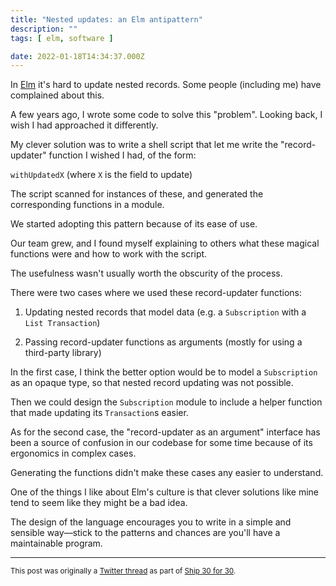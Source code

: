 ```yaml
---
title: "Nested updates: an Elm antipattern"
description: ""
tags: [ elm, software ]

date: 2022-01-18T14:34:37.000Z
---
```


In [Elm](https://twitter.com/elmlang) it's hard to update nested records. Some people (including me) have complained about this.

A few years ago, I wrote some code to solve this "problem". Looking back, I wish I had approached it differently.

My clever solution was to write a shell script that let me write the "record-updater" function I wished I had, of the form:

`withUpdatedX` (where `X` is the field to update)

The script scanned for instances of these, and generated the corresponding functions in a module.

We started adopting this pattern because of its ease of use.

Our team grew, and I found myself explaining to others what these magical functions were and how to work with the script.

The usefulness wasn't usually worth the obscurity of the process.

There were two cases where we used these record-updater functions:

1) Updating nested records that model data (e.g. a `Subscription` with a `List Transaction`)

2) Passing record-updater functions as arguments (mostly for using a third-party library)

In the first case, I think the better option would be to model a `Subscription` as an opaque type, so that nested record updating was not possible.

Then we could design the `Subscription` module to include a helper function that made updating its `Transaction`s easier.

As for the second case, the "record-updater as an argument" interface has been a source of confusion in our codebase for some time because of its ergonomics in complex cases.

Generating the functions didn't make these cases any easier to understand.

One of the things I like about Elm's culture is that clever solutions like mine tend to seem like they might be a bad idea.

The design of the language encourages you to write in a simple and sensible way—stick to the patterns and chances are you'll have a maintainable program.

---

<small>This post was originally a [Twitter thread](https://twitter.com/DuncanMalashock/status/1483447741233696769) as part of [Ship 30 for 30](https://www.ship30for30.com/).</small>